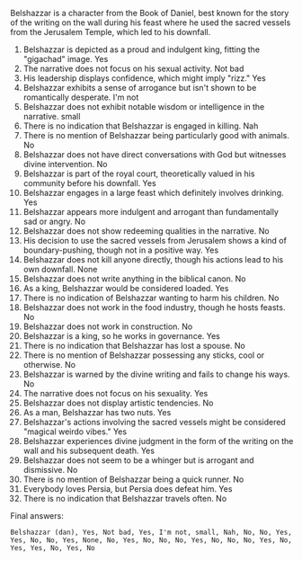 Belshazzar is a character from the Book of Daniel, best known for the story of the writing on the wall during his feast where he used the sacred vessels from the Jerusalem Temple, which led to his downfall.

1. Belshazzar is depicted as a proud and indulgent king, fitting the "gigachad" image. Yes
2. The narrative does not focus on his sexual activity. Not bad
3. His leadership displays confidence, which might imply "rizz." Yes
4. Belshazzar exhibits a sense of arrogance but isn't shown to be romantically desperate. I'm not
5. Belshazzar does not exhibit notable wisdom or intelligence in the narrative. small
6. There is no indication that Belshazzar is engaged in killing. Nah
7. There is no mention of Belshazzar being particularly good with animals. No
8. Belshazzar does not have direct conversations with God but witnesses divine intervention. No
9. Belshazzar is part of the royal court, theoretically valued in his community before his downfall. Yes
10. Belshazzar engages in a large feast which definitely involves drinking. Yes
11. Belshazzar appears more indulgent and arrogant than fundamentally sad or angry. No
12. Belshazzar does not show redeeming qualities in the narrative. No
13. His decision to use the sacred vessels from Jerusalem shows a kind of boundary-pushing, though not in a positive way. Yes
14. Belshazzar does not kill anyone directly, though his actions lead to his own downfall. None
15. Belshazzar does not write anything in the biblical canon. No
16. As a king, Belshazzar would be considered loaded. Yes
17. There is no indication of Belshazzar wanting to harm his children. No
18. Belshazzar does not work in the food industry, though he hosts feasts. No
19. Belshazzar does not work in construction. No
20. Belshazzar is a king, so he works in governance. Yes
21. There is no indication that Belshazzar has lost a spouse. No
22. There is no mention of Belshazzar possessing any sticks, cool or otherwise. No
23. Belshazzar is warned by the divine writing and fails to change his ways. No
24. The narrative does not focus on his sexuality. Yes
25. Belshazzar does not display artistic tendencies. No
26. As a man, Belshazzar has two nuts. Yes
27. Belshazzar's actions involving the sacred vessels might be considered "magical weirdo vibes." Yes
28. Belshazzar experiences divine judgment in the form of the writing on the wall and his subsequent death. Yes
29. Belshazzar does not seem to be a whinger but is arrogant and dismissive. No
30. There is no mention of Belshazzar being a quick runner. No
31. Everybody loves Persia, but Persia does defeat him. Yes
32. There is no indication that Belshazzar travels often. No

Final answers:

```Belshazzar (dan), Yes, Not bad, Yes, I'm not, small, Nah, No, No, Yes, Yes, No, No, Yes, None, No, Yes, No, No, No, Yes, No, No, No, Yes, No, Yes, Yes, No, Yes, No```